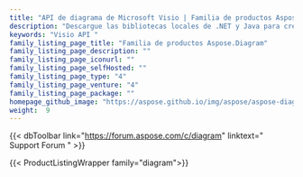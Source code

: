 ```yaml
---
title: "API de diagrama de Microsoft Visio | Familia de productos Aspose.Diagram"
description: "Descargue las bibliotecas locales de .NET y Java para crear, procesar y convertir dibujos de Microsoft Visio en aplicaciones multiplataforma sin necesidad de Visio o automatización."
keywords: "Visio API "
family_listing_page_title: "Familia de productos Aspose.Diagram"
family_listing_page_description: ""
family_listing_page_iconurl: ""
family_listing_page_selfHosted: ""
family_listing_page_type: "4"
family_listing_page_venture: "4"
family_listing_page_package: ""
homepage_github_image: "https://aspose.github.io/img/aspose/aspose-diagram.png"
weight:  9
---
```


{{< dbToolbar link="https://forum.aspose.com/c/diagram" linktext=" Support Forum " >}}

{{< ProductListingWrapper family="diagram">}}

